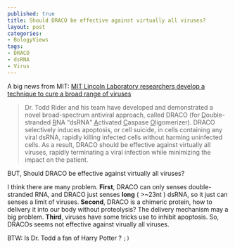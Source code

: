 ```yaml
--- 
published: true
title: Should DRACO be effective against virtually all viruses?
layout: post
categories:
- BologyViews
tags: 
- DRACO
- dsRNA
- Virus
---
```

A big news from MIT: [MIT Lincoln Laboratory researchers develop a technique to cure a broad range of viruses](http://www.ll.mit.edu/news/DRACO.html "MIT Lincoln Laboratory researchers develop a technique to cure a broad range of viruses")

>Dr. Todd Rider and his team have developed and demonstrated a novel broad-spectrum antiviral approach, called DRACO (for <span style="text-decoration:underline">D</span>ouble-stranded <span style="text-decoration:underline">R</span>NA <q>dsRNA</q> <span style="text-decoration:underline">A</span>ctivated <span style="text-decoration:underline">C</span>aspase <span style="text-decoration:underline">O</span>ligomerizer). DRACO selectively induces apoptosis, or cell suicide, in cells containing any viral dsRNA, rapidly killing infected cells without harming uninfected cells. As a result, DRACO should be effective against virtually all viruses, rapidly terminating a viral infection while minimizing the impact on the patient.

BUT, Should DRACO be effective against virtually all viruses?

I think there are many problem. **First**, DRACO can only senses double-stranded RNA, and DRACO just senses **long** ( &gt;~23nt ) dsRNA, so it just can senses a limit of viruses. **Second**, DRACO is a chimeric protein, how to delivery it into our body without proteolysis? The delivery mechanism may a big problem. **Third**, viruses have some tricks use to inhibit apoptosis. So, DRACOs seems not effective against virually all viruses.

BTW: Is Dr. Todd a fan of Harry Potter ? `;)`
